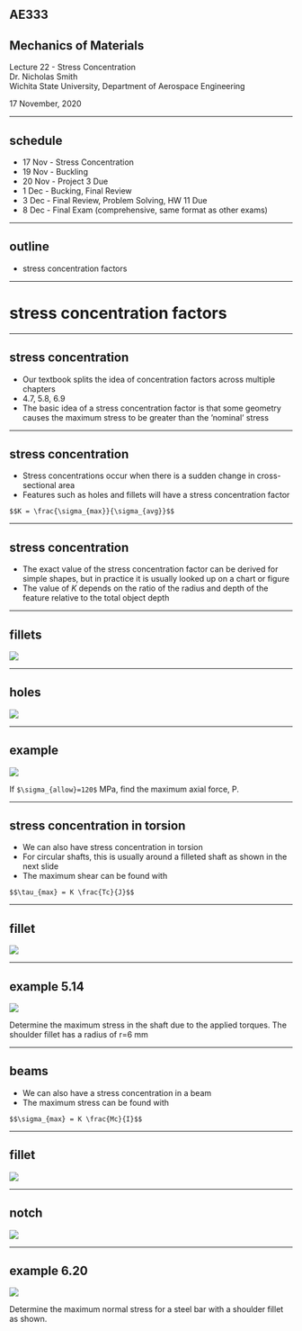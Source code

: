 ## AE333
## Mechanics of Materials
Lecture 22 - Stress Concentration<br/>
Dr. Nicholas Smith<br/>
Wichita State University, Department of Aerospace Engineering

17 November, 2020

----
## schedule

- 17 Nov - Stress Concentration
- 19 Nov - Buckling
- 20 Nov - Project 3 Due
- 1 Dec - Bucking, Final Review
- 3 Dec - Final Review, Problem Solving, HW 11 Due
- 8 Dec - Final Exam (comprehensive, same format as other exams)

----
## outline

<!-- vim-markdown-toc GFM -->

* stress concentration factors

<!-- vim-markdown-toc -->

---
# stress concentration factors

----
## stress concentration

-   Our textbook splits the idea of concentration factors across multiple chapters
-   4.7, 5.8, 6.9
-   The basic idea of a stress concentration factor is that some geometry causes the maximum stress to be greater than the ’nominal’ stress

----
## stress concentration

-   Stress concentrations occur when there is a sudden change in cross-sectional area
-   Features such as holes and fillets will have a stress concentration factor

`$$K = \frac{\sigma_{max}}{\sigma_{avg}}$$`

----
## stress concentration

-   The exact value of the stress concentration factor can be derived for simple shapes, but in practice it is usually looked up on a chart or figure
-   The value of *K* depends on the ratio of the radius and depth of the feature relative to the total object depth

----
## fillets

![](../images/stress-concentration-fillet.jpg) <!-- .element width="50%" -->

----
## holes

![](../images/stress-concentration-hole.jpg) <!-- .element width="50%" -->

----
## example

![](../images/stress-concentration-example.jpg)   <!-- .element width="50%" -->

If `$\sigma_{allow}=120$` MPa, find the maximum axial force, P.

----
## stress concentration in torsion

-   We can also have stress concentration in torsion
-   For circular shafts, this is usually around a filleted shaft as shown in the next slide
-   The maximum shear can be found with

`$$\tau_{max} = K \frac{Tc}{J}$$`

----
## fillet

![](../images/stress-concentration-torsion.jpg) <!-- .element width="50%" -->

----
## example 5.14

![](../images/example-5-14.jpg) <!-- .element width="50%" -->


Determine the maximum stress in the shaft due to the applied torques. The shoulder fillet has a radius of r=6 mm

----
## beams

-   We can also have a stress concentration in a beam
-   The maximum stress can be found with

`$$\sigma_{max} = K \frac{Mc}{I}$$`

----
## fillet

![](../images/beam-fillet.jpg) <!-- .element width="50%" -->

----
## notch

![](../images/beam-notch.jpg) <!-- .element width="50%" -->

----
## example 6.20

![](../images/example-6-20.jpg) <!-- .element width="50%" -->

Determine the maximum normal stress for a steel bar with a shoulder fillet as shown.
